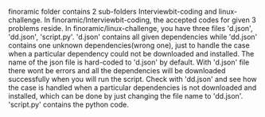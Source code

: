 finoramic folder contains 2 sub-folders Interviewbit-coding and linux-challenge.
In finoramic/Interviewbit-coding, the accepted codes for given 3 problems reside.
In finoramic/linux-challenge, you have three files 'd.json', 'dd.json', 'script.py'.   'd.json' contains all given dependencies while 'dd.json' contains one unknown dependencies(wrong one), just to handle the case when a particular dependency could not be downloaded and installed. The name of the json file is hard-coded to 'd.json' by default. With 'd.json' file there wont be errors and all the dependencies will be downloaded successfully when you will run the script. Check with 'dd.json' and see how the case is handled when a particular dependencies is not downloaded and installed, which can be done by just changing the file name to 'dd.json'. 'script.py' contains the python code.
